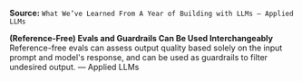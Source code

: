 **Source:** `What We’ve Learned From A Year of Building with LLMs – Applied LLMs`

**(Reference-Free) Evals and Guardrails Can Be Used Interchangeably**
Reference-free evals can assess output quality based solely on the input prompt and model's response, and can be used as guardrails to filter undesired output. — Applied LLMs
